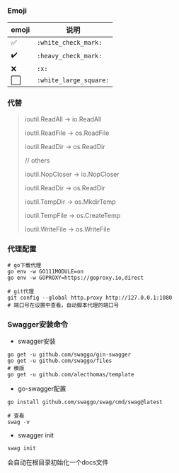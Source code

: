 ### Emoji

| emoji | 说明 |
| ----- | ---- |
|   :white_check_mark:    | `:white_check_mark:` |
|  :heavy_check_mark:      | `:heavy_check_mark:` |
| :x: | `:x:` |
| :white_large_square: | `:white_large_square:` |



### 代替

>  ioutil.ReadAll -> io.ReadAll
>
>  ioutil.ReadFile -> os.ReadFile
>
>  ioutil.ReadDir -> os.ReadDir
>
>  // others
>
>  ioutil.NopCloser -> io.NopCloser
>
>  ioutil.ReadDir -> os.ReadDir
>
>  ioutil.TempDir -> os.MkdirTemp
>
>  ioutil.TempFile -> os.CreateTemp
>
>  ioutil.WriteFile -> os.WriteFile



### 代理配置

```shell
# go下载代理
go env -w GO111MODULE=on
go env -w GOPROXY=https://goproxy.io,direct

# git代理
git config --global http.proxy http://127.0.0.1:1080
# 端口号在设置中查看，自动脚本代理的端口号
```


### Swagger安装命令

- swagger安装

```shell
go get -u github.com/swaggo/gin-swagger   
go get -u github.com/swaggo/files
# 模版
go get -u github.com/alecthomas/template

```

- go-swagger配置

```shell
go install github.com/swaggo/swag/cmd/swag@latest

# 查看
swag -v

```


- swagger init

```shell
swag init
```
会自动在根目录初始化一个docs文件


